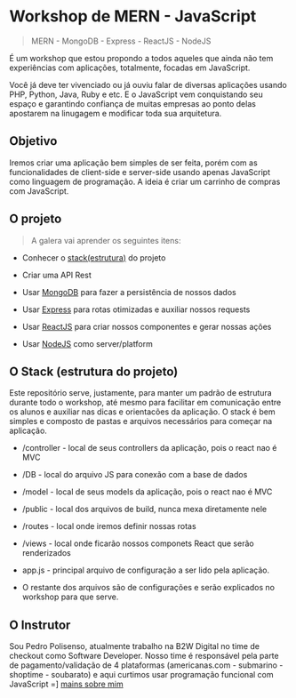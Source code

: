 # Workshop de MERN - JavaScript

> MERN - MongoDB - Express - ReactJS - NodeJS

É um workshop que estou propondo a todos aqueles que ainda não tem experiências com aplicações, totalmente, focadas em JavaScript. 

Você já deve ter vivenciado ou já ouviu falar de diversas aplicações usando PHP, Python, Java, Ruby e etc. E o JavaScript vem conquistando seu espaço e garantindo confiança de muitas empresas ao ponto delas apostarem na linugagem e modificar toda sua arquitetura.


## Objetivo

Iremos criar uma aplicação bem simples de ser feita, porém com as funcionalidades de client-side e server-side usando apenas JavaScript como linguagem de programação. A ideia é criar um carrinho de compras com JavaScript.


## O projeto

> A galera vai aprender os seguintes itens:

- Conhecer o [stack(estrutura)](install.md) do projeto

- Criar uma API Rest

- Usar [MongoDB](https://www.mongodb.org/) para fazer a persistência de nossos dados

- Usar [Express](http://expressjs.com/pt-br/) para rotas otimizadas e auxiliar nossos requests

- Usar [ReactJS](https://facebook.github.io/react/) para criar nossos componentes e gerar nossas ações

- Usar [NodeJS]() como server/platform


## O Stack (estrutura do projeto)

Este repositório serve, justamente, para manter um padrão de estrutura durante todo o workshop, até mesmo para facilitar em comunicação entre os alunos e auxiliar nas dicas e orientacões da aplicação. O stack é bem simples e composto de pastas e arquivos necessários para começar na aplicação.

* /controller - local de seus controllers da aplicação, pois o react nao é MVC

* /DB - local do arquivo JS para conexão com a base de dados

* /model - local de seus models da aplicação, pois o react nao é MVC

* /public - local dos arquivos de build, nunca mexa diretamente nele

* /routes - local onde iremos definir nossas rotas

* /views - local onde ficarão nossos componets React que serão renderizados

* app.js - principal arquivo de configuração a ser lido pela aplicação.

* O restante dos arquivos são de configurações e serão explicados no workshop para que serve.


## O Instrutor

Sou Pedro Polisenso, atualmente trabalho na B2W Digital no time de checkout como Software Developer. Nosso time é responsável pela parte de pagamento/validação de 4 plataformas (americanas.com - submarino - shoptime - soubarato) e aqui curtimos usar programação funcional com JavaScript =] [mains sobre mim](https://www.linkedin.com/in/pedropolisenso)